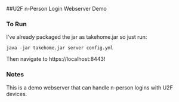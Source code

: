 
##U2F n-Person Login Webserver Demo

### To Run
I've already packaged the jar as takehome.jar so just run:

`java -jar takehome.jar server config.yml`

Then navigate to https://localhost:8443!

### Notes
This is a demo webserver that can handle n-person logins with U2F devices.